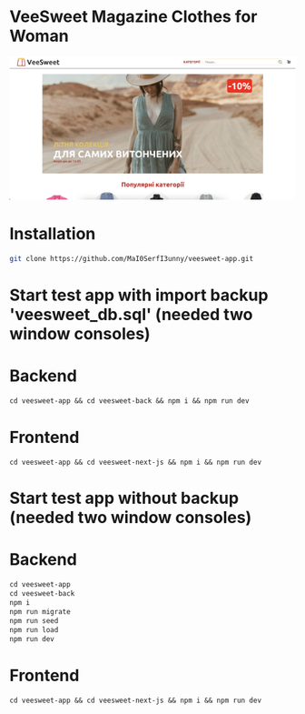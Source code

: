 # VeeSweet Magazine Clothes for Woman

![ScreenIntro](https://github.com/MaI0SerfI3unny/veesweet-app/blob/main/veesweet.png)

# Installation

```sh
git clone https://github.com/MaI0SerfI3unny/veesweet-app.git
```

# Start test app with import backup 'veesweet_db.sql' (needed two window consoles)

# Backend
```
cd veesweet-app && cd veesweet-back && npm i && npm run dev
```

# Frontend
```
cd veesweet-app && cd veesweet-next-js && npm i && npm run dev
```

# Start test app without backup (needed two window consoles)

# Backend
```
cd veesweet-app
cd veesweet-back
npm i
npm run migrate
npm run seed
npm run load
npm run dev
```

# Frontend
```
cd veesweet-app && cd veesweet-next-js && npm i && npm run dev
```
